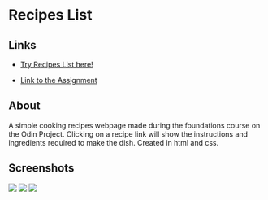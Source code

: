 # Recipes List

## Links
- [Try Recipes List here!](https://msdevsec.github.io/kawaii-recipes/)

- [Link to the Assignment](https://www.theodinproject.com/paths/foundations/courses/foundations/lessons/recipes)

## About
A simple cooking recipes webpage made during the foundations course on the Odin Project. Clicking on a recipe link will show the instructions and ingredients required to make the dish. Created in html and css.

## Screenshots
![](https://github.com/msdevsec/msdevsec/blob/main/assets/kawaii-recipes-1.png)
![](https://github.com/msdevsec/msdevsec/blob/main/assets/kawaii-recipes-2.png)
![](https://github.com/msdevsec/msdevsec/blob/main/assets/kawaii-recipes-3.png)
